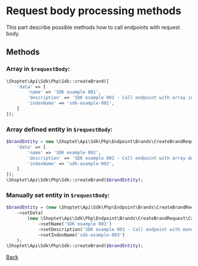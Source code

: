 # Request body processing methods

This part describe possible methods how to call endpoints with request body.

## Methods

### Array in `$requestBody`:

```php
\Shoptet\Api\Sdk\Php\Sdk::createBrand([
    'data' => [
        'name' => 'SDK example 001',
        'description' => 'SDK example 001 - Call endpoint with array in $requestBody',
        'indexName' => 'sdk-example-001',
    ]
]);
```

### Array defined entity in `$requestBody`:

```php
$brandEntity = new \Shoptet\Api\Sdk\Php\Endpoint\Brands\CreateBrandRequest\CreateBrandRequest([
    'data' => [
        'name' => 'SDK example 002',
        'description' => 'SDK example 002 - Call endpoint with array defined entity in $requestBody',
        'indexName' => 'sdk-example-002',
    ]
]);
\Shoptet\Api\Sdk\Php\Sdk::createBrand($brandEntity);
```

### Manually set entity in `$requestBody`:

```php
$brandEntity = (new \Shoptet\Api\Sdk\Php\Endpoint\Brands\CreateBrandRequest\CreateBrandRequest())
    ->setData(
        (new \Shoptet\Api\Sdk\Php\Endpoint\Brands\CreateBrandRequest\CreateBrandRequest\Data())
            ->setName('SDK example 003')
            ->setDescription('SDK example 003 - Call endpoint with manually set entity in $requestBody')
            ->setIndexName('sdk-example-003')
    );
\Shoptet\Api\Sdk\Php\Sdk::createBrand($brandEntity);
```

[Back](../README.md#getting-Started)
